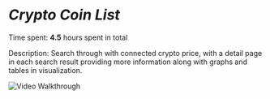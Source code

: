 # *Crypto Coin List*
Time spent: **4.5** hours spent in total

Description: Search through with connected crypto price, with a detail page in each search result providing more information along with graphs and tables in visualization.

<img src='https://i.imgur.com/iIMa6oS.gif' title='Video Walkthrough' width='' alt='Video Walkthrough' />
